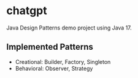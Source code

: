 # chatgpt

Java Design Patterns demo project using Java 17.

## Implemented Patterns

- Creational: Builder, Factory, Singleton
- Behavioral: Observer, Strategy
